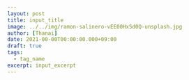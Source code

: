 ```yaml
---
layout: post
title: input_title
image: ../../img/ramon-salinero-vEE00Hx5d0Q-unsplash.jpg
author: [Thanai]
date: 2021-00-00T00:00:00.000+09:00
draft: true
tags:
  - tag_name
excerpt: input_excerpt
---
```

